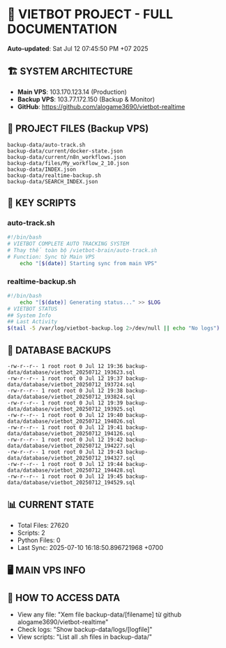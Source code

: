 # 🤖 VIETBOT PROJECT - FULL DOCUMENTATION
**Auto-updated**: Sat Jul 12 07:45:50 PM +07 2025

## 🏗️ SYSTEM ARCHITECTURE
- **Main VPS**: 103.170.123.14 (Production)
- **Backup VPS**: 103.77.172.150 (Backup & Monitor)
- **GitHub**: https://github.com/alogame3690/vietbot-realtime

## 📁 PROJECT FILES (Backup VPS)
```
backup-data/auto-track.sh
backup-data/current/docker-state.json
backup-data/current/n8n_workflows.json
backup-data/files/My_workflow_2_10.json
backup-data/INDEX.json
backup-data/realtime-backup.sh
backup-data/SEARCH_INDEX.json
```

## 🔧 KEY SCRIPTS
### auto-track.sh
```bash
#!/bin/bash
# VIETBOT COMPLETE AUTO TRACKING SYSTEM
# Thay thế toàn bộ /vietbot-brain/auto-track.sh
# Function: Sync từ Main VPS
    echo "[$(date)] Starting sync from main VPS"
```
### realtime-backup.sh
```bash
#!/bin/bash
    echo "[$(date)] Generating status..." >> $LOG
# VIETBOT STATUS
## System Info
## Last Activity
$(tail -5 /var/log/vietbot-backup.log 2>/dev/null || echo "No logs")
```

## 💾 DATABASE BACKUPS
```
-rw-r--r-- 1 root root 0 Jul 12 19:36 backup-data/database/vietbot_20250712_193623.sql
-rw-r--r-- 1 root root 0 Jul 12 19:37 backup-data/database/vietbot_20250712_193724.sql
-rw-r--r-- 1 root root 0 Jul 12 19:38 backup-data/database/vietbot_20250712_193824.sql
-rw-r--r-- 1 root root 0 Jul 12 19:39 backup-data/database/vietbot_20250712_193925.sql
-rw-r--r-- 1 root root 0 Jul 12 19:40 backup-data/database/vietbot_20250712_194026.sql
-rw-r--r-- 1 root root 0 Jul 12 19:41 backup-data/database/vietbot_20250712_194126.sql
-rw-r--r-- 1 root root 0 Jul 12 19:42 backup-data/database/vietbot_20250712_194227.sql
-rw-r--r-- 1 root root 0 Jul 12 19:43 backup-data/database/vietbot_20250712_194327.sql
-rw-r--r-- 1 root root 0 Jul 12 19:44 backup-data/database/vietbot_20250712_194428.sql
-rw-r--r-- 1 root root 0 Jul 12 19:45 backup-data/database/vietbot_20250712_194529.sql
```

## 📊 CURRENT STATE
- Total Files: 27620
- Scripts: 2
- Python Files: 0
- Last Sync: 2025-07-10 16:18:50.896721968 +0700

## 🖥️ MAIN VPS INFO


## 🚨 HOW TO ACCESS DATA
- View any file: "Xem file backup-data/[filename] từ github alogame3690/vietbot-realtime"
- Check logs: "Show backup-data/logs/[logfile]"
- View scripts: "List all .sh files in backup-data/"
